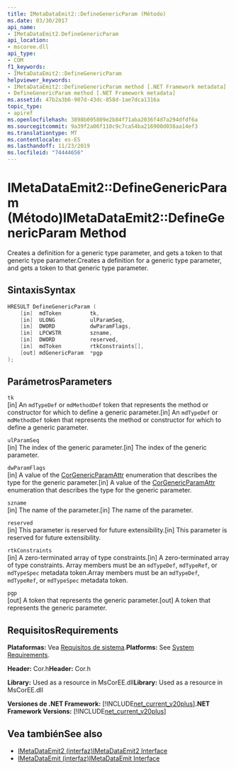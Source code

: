 ```yaml
---
title: IMetaDataEmit2::DefineGenericParam (Método)
ms.date: 03/30/2017
api_name:
- IMetaDataEmit2.DefineGenericParam
api_location:
- mscoree.dll
api_type:
- COM
f1_keywords:
- IMetaDataEmit2::DefineGenericParam
helpviewer_keywords:
- IMetaDataEmit2::DefineGenericParam method [.NET Framework metadata]
- DefineGenericParam method [.NET Framework metadata]
ms.assetid: 47b2a3b6-907d-43dc-858d-1ae7dca1316a
topic_type:
- apiref
ms.openlocfilehash: 3898b095809e2b84f71aba2036f4d7a294dfdf6a
ms.sourcegitcommit: 9a39f2a06f110c9c7ca54ba216900d038aa14ef3
ms.translationtype: MT
ms.contentlocale: es-ES
ms.lasthandoff: 11/23/2019
ms.locfileid: "74444656"
---
```

# <a name="imetadataemit2definegenericparam-method"></a><span data-ttu-id="4f354-102">IMetaDataEmit2::DefineGenericParam (Método)</span><span class="sxs-lookup"><span data-stu-id="4f354-102">IMetaDataEmit2::DefineGenericParam Method</span></span>
<span data-ttu-id="4f354-103">Creates a definition for a generic type parameter, and gets a token to that generic type parameter.</span><span class="sxs-lookup"><span data-stu-id="4f354-103">Creates a definition for a generic type parameter, and gets a token to that generic type parameter.</span></span>  
  
## <a name="syntax"></a><span data-ttu-id="4f354-104">Sintaxis</span><span class="sxs-lookup"><span data-stu-id="4f354-104">Syntax</span></span>  
  
```cpp  
HRESULT DefineGenericParam (   
    [in]  mdToken         tk,   
    [in]  ULONG           ulParamSeq,   
    [in]  DWORD           dwParamFlags,   
    [in]  LPCWSTR         szname,   
    [in]  DWORD           reserved,   
    [in]  mdToken         rtkConstraints[],   
    [out] mdGenericParam  *pgp  
);  
```  
  
## <a name="parameters"></a><span data-ttu-id="4f354-105">Parámetros</span><span class="sxs-lookup"><span data-stu-id="4f354-105">Parameters</span></span>  
 `tk`  
 <span data-ttu-id="4f354-106">[in] An `mdTypeDef` or `mdMethodDef` token that represents the method or constructor for which to define a generic parameter.</span><span class="sxs-lookup"><span data-stu-id="4f354-106">[in] An `mdTypeDef` or `mdMethodDef` token that represents the method or constructor for which to define a generic parameter.</span></span>  
  
 `ulParamSeq`  
 <span data-ttu-id="4f354-107">[in] The index of the generic parameter.</span><span class="sxs-lookup"><span data-stu-id="4f354-107">[in] The index of the generic parameter.</span></span>  
  
 `dwParamFlags`  
 <span data-ttu-id="4f354-108">[in] A value of the [CorGenericParamAttr](../../../../docs/framework/unmanaged-api/metadata/corgenericparamattr-enumeration.md) enumeration that describes the type for the generic parameter.</span><span class="sxs-lookup"><span data-stu-id="4f354-108">[in] A value of the [CorGenericParamAttr](../../../../docs/framework/unmanaged-api/metadata/corgenericparamattr-enumeration.md) enumeration that describes the type for the generic parameter.</span></span>  
  
 `szname`  
 <span data-ttu-id="4f354-109">[in] The name of the parameter.</span><span class="sxs-lookup"><span data-stu-id="4f354-109">[in] The name of the parameter.</span></span>  
  
 `reserved`  
 <span data-ttu-id="4f354-110">[in] This parameter is reserved for future extensibility.</span><span class="sxs-lookup"><span data-stu-id="4f354-110">[in] This parameter is reserved for future extensibility.</span></span>  
  
 `rtkConstraints`  
 <span data-ttu-id="4f354-111">[in] A zero-terminated array of type constraints.</span><span class="sxs-lookup"><span data-stu-id="4f354-111">[in] A zero-terminated array of type constraints.</span></span> <span data-ttu-id="4f354-112">Array members must be an `mdTypeDef`, `mdTypeRef`, or `mdTypeSpec` metadata token.</span><span class="sxs-lookup"><span data-stu-id="4f354-112">Array members must be an `mdTypeDef`, `mdTypeRef`, or `mdTypeSpec` metadata token.</span></span>  
  
 `pgp`  
 <span data-ttu-id="4f354-113">[out] A token that represents the generic parameter.</span><span class="sxs-lookup"><span data-stu-id="4f354-113">[out] A token that represents the generic parameter.</span></span>  
  
## <a name="requirements"></a><span data-ttu-id="4f354-114">Requisitos</span><span class="sxs-lookup"><span data-stu-id="4f354-114">Requirements</span></span>  
 <span data-ttu-id="4f354-115">**Plataformas:** Vea [Requisitos de sistema](../../../../docs/framework/get-started/system-requirements.md).</span><span class="sxs-lookup"><span data-stu-id="4f354-115">**Platforms:** See [System Requirements](../../../../docs/framework/get-started/system-requirements.md).</span></span>  
  
 <span data-ttu-id="4f354-116">**Header:** Cor.h</span><span class="sxs-lookup"><span data-stu-id="4f354-116">**Header:** Cor.h</span></span>  
  
 <span data-ttu-id="4f354-117">**Library:** Used as a resource in MsCorEE.dll</span><span class="sxs-lookup"><span data-stu-id="4f354-117">**Library:** Used as a resource in MsCorEE.dll</span></span>  
  
 <span data-ttu-id="4f354-118">**Versiones de .NET Framework:** [!INCLUDE[net_current_v20plus](../../../../includes/net-current-v20plus-md.md)]</span><span class="sxs-lookup"><span data-stu-id="4f354-118">**.NET Framework Versions:** [!INCLUDE[net_current_v20plus](../../../../includes/net-current-v20plus-md.md)]</span></span>  
  
## <a name="see-also"></a><span data-ttu-id="4f354-119">Vea también</span><span class="sxs-lookup"><span data-stu-id="4f354-119">See also</span></span>

- [<span data-ttu-id="4f354-120">IMetaDataEmit2 (interfaz)</span><span class="sxs-lookup"><span data-stu-id="4f354-120">IMetaDataEmit2 Interface</span></span>](../../../../docs/framework/unmanaged-api/metadata/imetadataemit2-interface.md)
- [<span data-ttu-id="4f354-121">IMetaDataEmit (interfaz)</span><span class="sxs-lookup"><span data-stu-id="4f354-121">IMetaDataEmit Interface</span></span>](../../../../docs/framework/unmanaged-api/metadata/imetadataemit-interface.md)
